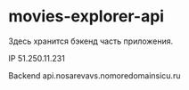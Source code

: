 # movies-explorer-api

Здесь хранится бэкенд часть приложения.

IP 51.250.11.231

Backend api.nosarevavs.nomoredomainsicu.ru
